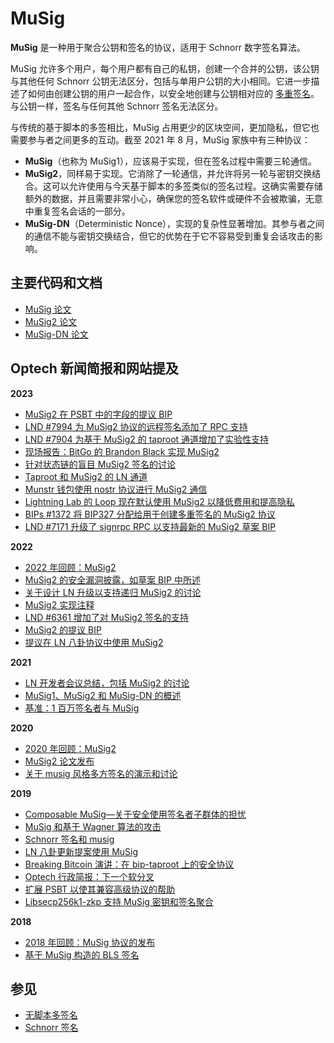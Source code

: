 # MuSig

**MuSig** 是一种用于聚合公钥和签名的协议，适用于 Schnorr 数字签名算法。

MuSig 允许多个用户，每个用户都有自己的私钥，创建一个合并的公钥，该公钥与其他任何 Schnorr 公钥无法区分，包括与单用户公钥的大小相同。它进一步描述了如何由创建公钥的用户一起合作，以安全地创建与公钥相对应的 [多重签名](https://bitcoinops.org/en/topics/multisignature/)。与公钥一样，签名与任何其他 Schnorr 签名无法区分。

与传统的基于脚本的多签相比，MuSig 占用更少的区块空间，更加隐私，但它也需要参与者之间更多的互动。截至 2021 年 8 月，MuSig 家族中有三种协议：

* **MuSig**（也称为 MuSig1），应该易于实现，但在签名过程中需要三轮通信。
* **MuSig2**，同样易于实现。它消除了一轮通信，并允许将另一轮与密钥交换结合。这可以允许使用与今天基于脚本的多签类似的签名过程。这确实需要存储额外的数据，并且需要非常小心，确保您的签名软件或硬件不会被欺骗，无意中重复签名会话的一部分。
* **MuSig-DN**（Deterministic Nonce），实现的复杂性显著增加。其参与者之间的通信不能与密钥交换结合，但它的优势在于它不容易受到重复会话攻击的影响。

## 主要代码和文档

* [MuSig 论文](https://eprint.iacr.org/2018/068)
* [MuSig2 论文](https://eprint.iacr.org/2020/1261)
* [MuSig-DN 论文](https://eprint.iacr.org/2020/1057.pdf)

## Optech 新闻简报和网站提及

**2023**

* [MuSig2 在 PSBT 中的字段的提议 BIP](https://bitcoinops.org/en/newsletters/2023/10/18/#proposed-bip-for-musig2-fields-in-psbts)
* [LND #7994 为 MuSig2 协议的远程签名添加了 RPC 支持](https://bitcoinops.org/en/newsletters/2023/09/27/#lnd-7994)
* [LND #7904 为基于 MuSig2 的 taproot 通道增加了实验性支持](https://bitcoinops.org/en/newsletters/2023/08/30/#lnd-7904)
* [现场报告：BitGo 的 Brandon Black 实现 MuSig2](https://bitcoinops.org/en/bitgo-musig2/)
* [针对状态链的盲目 MuSig2 签名的讨论](https://bitcoinops.org/en/newsletters/2023/08/02/#safety-of-blind-musig2-signing)
* [Taproot 和 MuSig2 的 LN 通道](https://bitcoinops.org/en/newsletters/2023/07/26/#taproot-and-musig2-channels)
* [Munstr 钱包使用 nostr 协议进行 MuSig2 通信](https://bitcoinops.org/en/newsletters/2023/05/24/#musig-wallet-munstr-released)
* [Lightning Lab 的 Loop 现在默认使用 MuSig2 以降低费用和提高隐私](https://bitcoinops.org/en/newsletters/2023/05/24/#lightning-loop-defaults-to-musig2)
* [BIPs #1372 将 BIP327 分配给用于创建多重签名的 MuSig2 协议](https://bitcoinops.org/en/newsletters/2023/04/12/#bips-1372)
* [LND #7171 升级了 signrpc RPC 以支持最新的 MuSig2 草案 BIP](https://bitcoinops.org/en/newsletters/2023/02/15/#lnd-7171)

**2022**

* [2022 年回顾：MuSig2](https://bitcoinops.org/en/newsletters/2022/12/21/#musig2)
* [MuSig2 的安全漏洞披露，如草案 BIP 中所述](https://bitcoinops.org/en/newsletters/2022/10/19/#musig2-security-vulnerability)
* [关于设计 LN 升级以支持递归 MuSig2 的讨论](https://bitcoinops.org/en/newsletters/2022/06/15/#recursive-musig2)
* [MuSig2 实现注释](https://bitcoinops.org/en/newsletters/2022/05/04/#musig2-implementation-notes)
* [LND #6361 增加了对 MuSig2 签名的支持](https://bitcoinops.org/en/newsletters/2022/05/04/#lnd-6361)
* [MuSig2 的提议 BIP](https://bitcoinops.org/en/newsletters/2022/04/13/#musig2-proposed-bip)
* [提议在 LN 八卦协议中使用 MuSig2](https://bitcoinops.org/en/newsletters/2022/03/30/#minor-update)

**2021**

* [LN 开发者会议总结，包括 MuSig2 的讨论](https://bitcoinops.org/en/newsletters/2021/11/10/#ln-summit-2021-notes)
* [MuSig1、MuSig2 和 MuSig-DN 的概述](https://bitcoinops.org/en/newsletters/2021/08/04/#using-multisignatures)
* [基准：1 百万签名者与 MuSig](https://bitcoinops.org/en/newsletters/2021/06/30/#possible-amount-of-signatures-with-musig)

**2020**

* [2020 年回顾：MuSig2](https://bitcoinops.org/en/newsletters/2020/12/23/#musig2)
* [MuSig2 论文发布](https://bitcoinops.org/en/newsletters/2020/10/21/#musig2-paper-published)
* [关于 musig 风格多方签名的演示和讨论](https://bitcoinops.org/en/newsletters/2020/07/01/#schnorr-signatures-and-multisignatures)

**2019**

* [Composable MuSig—关于安全使用签名者子群体的担忧](https://bitcoinops.org/en/newsletters/2019/12/04/#composable-musig)
* [MuSig 和基于 Wagner 算法的攻击](https://bitcoinops.org/en/newsletters/2019/11/27/#schnorr-taproot-updates)
* [Schnorr 签名和 musig](https://bitcoinops.org/en/schorr-taproot-workshop/#12-musig)
* [LN 八卦更新提案使用 MuSig](https://bitcoinops.org/en/newsletters/2019/07/17/#gossip-update-proposal)
* [Breaking Bitcoin 演讲：在 bip-taproot 上的安全协议](https://bitcoinops.org/en/newsletters/2019/06/19/#secure-protocols-on-bip-taproot)
* [Optech 行政简报：下一个软分叉](https://bitcoinops.org/en/2019-exec-briefing/#the-next-softfork)
* [扩展 PSBT 以使其兼容高级协议的帮助](https://bitcoinops.org/en/newsletters/2019/03/12/#extension-fields-to-partially-signed-bitcoin-transactions-psbts)
* [Libsecp256k1-zkp 支持 MuSig 密钥和签名聚合](https://bitcoinops.org/en/newsletters/2019/02/26/#schnorr-ready-fork-of-libsecp256k1-available)

**2018**

* [2018 年回顾：MuSig 协议的发布](https://bitcoinops.org/en/newsletters/2018/12/28/#january)
* [基于 MuSig 构造的 BLS 签名](https://bitcoinops.org/en/newsletters/2018/08/07/#library-announced-for-bls-signatures)

## 参见

* [无脚本多签名](https://bitcoinops.org/en/topics/multisignature/)
* [Schnorr 签名](https://bitcoinops.org/en/topics/schnorr-signatures/)
